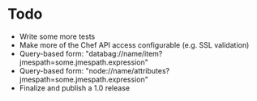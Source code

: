 # Todo

- Write some more tests
- Make more of the Chef API access configurable (e.g. SSL validation)
- Query-based form: "databag://name/item?jmespath=some.jmespath.expression"
- Query-based form: "node://name/attributes?jmespath=some.jmespath.expression"
- Finalize and publish a 1.0 release
